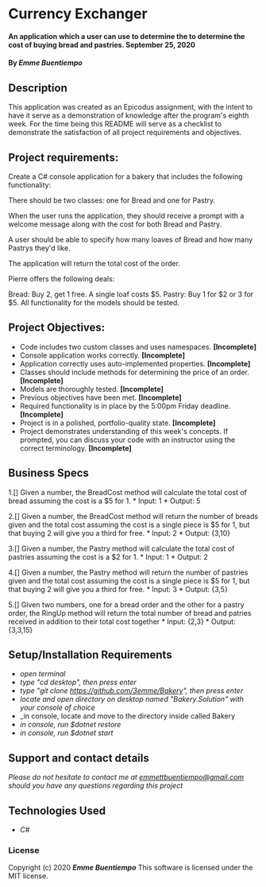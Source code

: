 # __Currency Exchanger__

#### __An application which a user can use to determine the to determine the cost of buying bread and pastries. September 25, 2020__

#### By _**Emme Buentiempo**_

## Description

This application was created as an Epicodus assignment, with the intent to have it serve as a demonstration of knowledge after the program's eighth week. For the time being this README will serve as a checklist to demonstrate the satisfaction of all project requirements and objectives. 

## Project requirements:

Create a C# console application for a bakery that includes the following functionality:

There should be two classes: one for Bread and one for Pastry.

When the user runs the application, they should receive a prompt with a welcome message along with the cost for both Bread and Pastry.

A user should be able to specify how many loaves of Bread and how many Pastrys they'd like.

The application will return the total cost of the order.

Pierre offers the following deals:

Bread: Buy 2, get 1 free. A single loaf costs $5.
Pastry: Buy 1 for \$2 or 3 for $5.
All functionality for the models should be tested.

## Project Objectives:

  * Code includes two custom classes and uses namespaces. **[Incomplete]**
  * Console application works correctly. **[Incomplete]**
  * Application correctly uses auto-implemented properties. **[Incomplete]**
  * Classes should include methods for determining the price of an order. **[Incomplete]**
  * Models are thoroughly tested. **[Incomplete]**
  * Previous objectives have been met. **[Incomplete]**
  * Required functionality is in place by the 5:00pm Friday deadline. **[Incomplete]**
  * Project is in a polished, portfolio-quality state. **[Incomplete]**
  * Project demonstrates understanding of this week's concepts. If prompted, you can discuss your code with an instructor using the correct terminology. **[Incomplete]**

## Business Specs

  1.[] Given a number, the BreadCost method will calculate the total cost of bread assuming the cost is a $5 for 1.
    * Input: 1
    * Output: 5

  2.[] Given a number, the BreadCost method will return the number of breads given and the total cost assuming the cost is a single piece is $5 for 1, but that buying 2 will give you a third for free.
    * Input: 2
    * Output: {3,10}

  3.[] Given a number, the Pastry method will calculate the total cost of pastries assuming the cost is a $2 for 1.
    * Input: 1
    * Output: 2

  4.[] Given a number, the Pastry method will return the number of pastries given and the total cost assuming the cost is a single piece is $5 for 1, but that buying 2 will give you a third for free.
    * Input: 3
    * Output: {3,5}

  5.[] Given two numbers, one for a bread order and the other for a pastry order, the RingUp method will return the total number of bread and patries received in addition to their total cost together
    * Input: {2,3}
    * Output: {3,3,15}

## Setup/Installation Requirements

* _open terminal_
* _type "cd desktop", then press enter_
* _type "git clone https://github.com/3emme/Bakery", then press enter_
* _locate and open directory on desktop named "Bakery.Solution" with your console of choice_
* _in console, locate and move to the directory inside called Bakery
* _in console, run $dotnet restore_
* _in console, run $dotnet start_


## Support and contact details

_Please do not hesitate to contact me at emmettbuentiempo@gmail.com should you have any questions regarding this project_

## Technologies Used

* _C#_

### License

Copyright (c) 2020 **_Emme Buentiempo_**
This software is licensed under the MIT license.